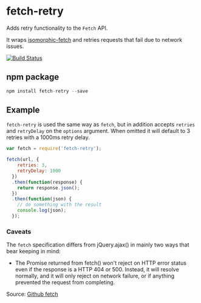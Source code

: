# fetch-retry

Adds retry functionality to the `Fetch` API.

It wraps [isomorphic-fetch](https://github.com/matthew-andrews/isomoretries) and retries requests that fail due to network issues.

[![Build Status](https://travis-ci.org/jonbern/fetch-retry.svg?branch=master)](https://travis-ci.org/jonbern/fetch-retry)

## npm package

```javascript
npm install fetch-retry --save
```

## Example
`fetch-retry` is used the same way as `fetch`, but in addition accepts `retries` and `retryDelay` on the `options` argument. When omitted it will default to 3 retries with a 1000ms retry delay.

```javascript
var fetch = require('fetch-retry');
```

```javascript
fetch(url, {
    retries: 3,
    retryDelay: 1000
  })
  .then(function(response) {
    return response.json();
  })
  .then(function(json) {
    // do something with the result
    console.log(json);
  });
```

### Caveats

The `fetch` specification differs from jQuery.ajax() in mainly two ways that bear keeping in mind:

* The Promise returned from fetch() won't reject on HTTP error status even if the response is a HTTP 404 or 500. Instead, it will resolve normally, and it will only reject on network failure, or if anything prevented the request from completing.

Source: [Github fetch](https://github.com/github/fetch#caveats)
